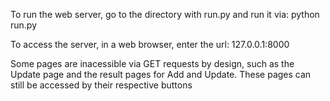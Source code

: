 To run the web server, go to the directory with run.py and run it via:
python run.py

To access the server, in a web browser, enter the url:
127.0.0.1:8000

Some pages are inacessible via GET requests by design, such as the Update page and the result pages for Add and Update. These pages can still be accessed by their respective buttons